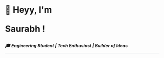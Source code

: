 <h1 style="display: inline; margin: 0px; padding: 0px; border-bottom: none;">👋 Heyy, I'm <p onmouseover="this.style.color='red'" onmouseout="this.style.color='black'">Saurabh !</p><h5 style="margin-top: 15px; margin-bottom: 10px; border-bottom: 1px solid #eaecef; padding-bottom: 10px">🎓 Engineering Student | Tech Enthusiast | Builder of Ideas </h5></h1>
